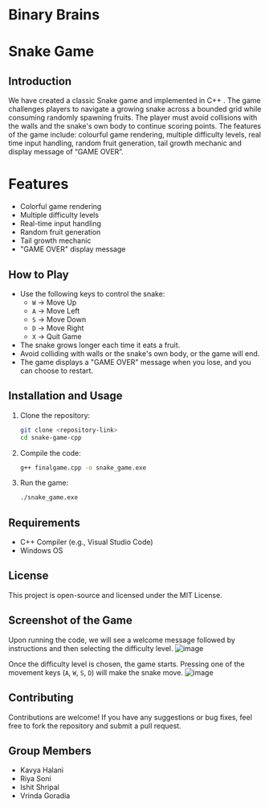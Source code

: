 # Binary Brains
# Snake Game 

## Introduction

We have created a classic Snake game and implemented in C++ . The game challenges players to navigate a growing snake across a bounded grid while consuming randomly spawning fruits. The player must avoid collisions with the walls and the snake's own body to continue scoring points. The features of the game include: colourful game rendering, multiple difficulty levels, real time input handling, random fruit generation, tail growth mechanic and display message of “GAME OVER”.

# Features
- Colorful game rendering
- Multiple difficulty levels
- Real-time input handling
- Random fruit generation
- Tail growth mechanic
- "GAME OVER" display message

## How to Play

- Use the following keys to control the snake:
  - `W` → Move Up
  - `A` → Move Left
  - `S` → Move Down
  - `D` → Move Right
  - `X` → Quit Game
- The snake grows longer each time it eats a fruit.
- Avoid colliding with walls or the snake's own body, or the game will end.
- The game displays a "GAME OVER" message when you lose, and you can choose to restart.

## Installation and Usage

1. Clone the repository:
   ```sh
   git clone <repository-link>
   cd snake-game-cpp
   ```
2. Compile the code:
   ```sh
   g++ finalgame.cpp -o snake_game.exe
   ```
3. Run the game:
   ```sh
   ./snake_game.exe
   ```

## Requirements

- C++ Compiler (e.g., Visual Studio Code)
- Windows OS

## License

This project is open-source and licensed under the MIT License.

## Screenshot of the Game

Upon running the code, we will see a welcome message followed by instructions and then selecting the difficulty level. 
![image](https://github.com/user-attachments/assets/5e88db1b-62b5-4e31-af54-5753ae2c952c)

Once the difficulty level is chosen, the game starts. Pressing one of the movement keys (`A`, `W`, `S`, `D`) will make the snake move.
![image](https://github.com/user-attachments/assets/774b299b-f9b3-43cf-9faf-714e50051deb)


## Contributing

Contributions are welcome! If you have any suggestions or bug fixes, feel free to fork the repository and submit a pull request.

## Group Members

- Kavya Halani
- Riya Soni
- Ishit Shripal
- Vrinda Goradia



